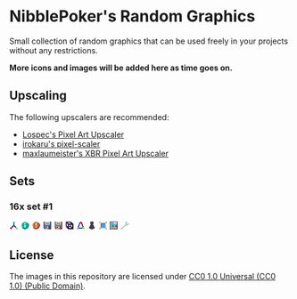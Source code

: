 # NibblePoker's Random Graphics
Small collection of random graphics that can be used freely in your projects
without any restrictions.

**More icons and images will be added here as time goes on.**


## Upscaling
The following upscalers are recommended:
* [Lospec's Pixel Art Upscaler](https://lospec.com/pixel-art-scaler/)
* [irokaru's pixel-scaler](https://irokaru.github.io/pixel-scaler/)
* [maxlaumeister's XBR Pixel Art Upscaler](https://www.maxlaumeister.com/pixel-art-upscaler/)


## Sets

### 16x set #1
<img loading="lazy" src="16x_ui_icons/3d-gizmo.png" alt="3D gizmo" />
<img loading="lazy" src="16x_ui_icons/ball-info-teal.png" alt="Teal info ball" />
<img loading="lazy" src="16x_ui_icons/ball-warn-orange.png" alt="Orange warn ball" />
<img loading="lazy" src="16x_ui_icons/floppy-blue.png" alt="Blue floppy disk" />
<img loading="lazy" src="16x_ui_icons/floppy-copper.png" alt="Copper floppy disk" />
<img loading="lazy" src="16x_ui_icons/mesh.png" alt="Mesh" />
<img loading="lazy" src="16x_ui_icons/nodes-unshaded.png" alt="Nodes" />
<img loading="lazy" src="16x_ui_icons/pawn.png" alt="Pawn" />
<img loading="lazy" src="16x_ui_icons/screen-full.png" alt="Full screen icon" />
<img loading="lazy" src="16x_ui_icons/texture.png" alt="Texture" />
<img loading="lazy" src="16x_ui_icons/wrench.png" alt="Wrench" />


## License
The images in this repository are licensed under [CC0 1.0 Universal (CC0 1.0) (Public Domain)](LICENSE).
